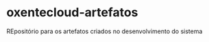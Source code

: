 oxentecloud-artefatos
=====================

REpositório para os artefatos criados no desenvolvimento do sistema